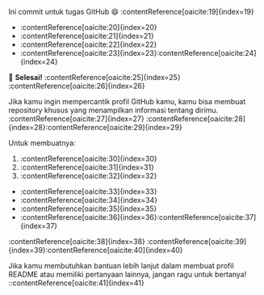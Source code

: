 Ini commit untuk tugas GitHub 😄
:contentReference[oaicite:19]{index=19}
- :contentReference[oaicite:20]{index=20}
- :contentReference[oaicite:21]{index=21}
- :contentReference[oaicite:22]{index=22}
- :contentReference[oaicite:23]{index=23}&#8203;:contentReference[oaicite:24]{index=24}

🎉 **Selesai!** :contentReference[oaicite:25]{index=25}&#8203;:contentReference[oaicite:26]{index=26}

Jika kamu ingin mempercantik profil GitHub kamu, kamu bisa membuat repository khusus yang menampilkan informasi tentang dirimu. :contentReference[oaicite:27]{index=27} :contentReference[oaicite:28]{index=28}&#8203;:contentReference[oaicite:29]{index=29}

Untuk membuatnya:
1. :contentReference[oaicite:30]{index=30}
2. :contentReference[oaicite:31]{index=31}
3. :contentReference[oaicite:32]{index=32}
 - :contentReference[oaicite:33]{index=33}
 - :contentReference[oaicite:34]{index=34}
 - :contentReference[oaicite:35]{index=35}
 - :contentReference[oaicite:36]{index=36}&#8203;:contentReference[oaicite:37]{index=37}

:contentReference[oaicite:38]{index=38} :contentReference[oaicite:39]{index=39}&#8203;:contentReference[oaicite:40]{index=40}

Jika kamu membutuhkan bantuan lebih lanjut dalam membuat profil README atau memiliki pertanyaan lainnya, jangan ragu untuk bertanya!
::contentReference[oaicite:41]{index=41}
